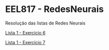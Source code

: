# EEL817 - RedesNeurais
Resolução das listas de Redes Neurais

[Lista 1 - Exercício 6](Lista1_Exercicio6/Redes%20Neurais%20-%20Lista%20I.ipynb)

[Lista 1 - Exercício 7](Lista1_Exercicio7/README.md)
